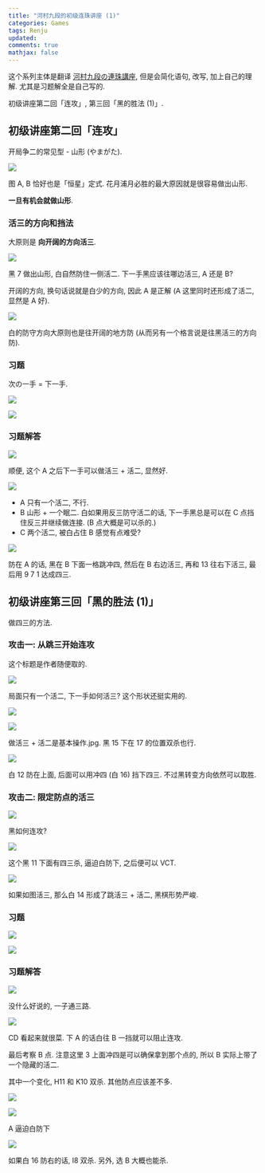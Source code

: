 ```yaml
---
title: "河村九段的初级连珠讲座 (1)"
categories: Games
tags: Renju
updated:
comments: true
mathjax: false
---
```


这个系列主体是翻译 [河村九段の連珠講座](http://www.kyogo.org/contents/kouza.html), 但是会简化语句, 改写, 加上自己的理解. 尤其是习题解全是自己写的.

初级讲座第二回「连攻」, 第三回「黑的胜法 (1)」.

<!-- more -->

## 初级讲座第二回「连攻」

开局争二的常见型 - 山形 (やまがた).

![](https://shiina18.github.io/assets/posts/images/20201025110118061_1752.png)

图 A, B 恰好也是「恒星」定式. 花月浦月必胜的最大原因就是很容易做出山形.

**一旦有机会就做山形**.

### 活三的方向和挡法

大原则是 **向开阔的方向活三**. 

![](https://shiina18.github.io/assets/posts/images/20201025110717440_11965.png)

黑 7 做出山形, 白自然防住一侧活二. 下一手黑应该往哪边活三, A 还是 B?

开阔的方向, 换句话说就是白少的方向, 因此 A 是正解 (A 这里同时还形成了活二, 显然是 A 好).

![](https://shiina18.github.io/assets/posts/images/20201025111044976_27380.png)

白的防守方向大原则也是往开阔的地方防 (从而另有一个格言说是往黑活三的方向防).

### 习题

次の一手 = 下一手.

![](https://shiina18.github.io/assets/posts/images/20201025111310119_15627.png)

![](https://shiina18.github.io/assets/posts/images/20201025111323576_2876.png)

### 习题解答

![](https://shiina18.github.io/assets/posts/images/20201025111642610_27721.png)

顺便, 这个 A 之后下一手可以做活三 + 活二, 显然好.

![](https://shiina18.github.io/assets/posts/images/20201025111653579_27200.png)

- A 只有一个活二, 不行. 
- B 山形 + 一个眠二. 白如果用反三防守活二的话, 下一手黑总是可以在 C 点挡住反三并继续做连接. (B 点大概是可以杀的.)
- C 两个活二, 被白占住 B 感觉有点难受?

![](https://shiina18.github.io/assets/posts/images/20201025111608957_29622.png)

防在 A 的话, 黑在 B 下面一格跳冲四, 然后在 B 右边活三, 再和 13 往右下活三, 最后用 9 7 1 达成四三.

## 初级讲座第三回「黑的胜法 (1)」

做四三的方法.

### 攻击一: 从跳三开始连攻

这个标题是作者随便取的.

![](https://shiina18.github.io/assets/posts/images/20201025115031809_25323.png)

局面只有一个活二, 下一手如何活三? 这个形状还挺实用的.

![](https://shiina18.github.io/assets/posts/images/20201025115100982_27824.png)

![](https://shiina18.github.io/assets/posts/images/20201025115113865_5223.png)

做活三 + 活二是基本操作.jpg. 黑 15 下在 17 的位置双杀也行.

![](https://shiina18.github.io/assets/posts/images/20201025115541733_18785.png)

白 12 防在上面, 后面可以用冲四 (白 16) 挡下四三. 不过黑转变方向依然可以取胜.

### 攻击二: 限定防点的活三

![](https://shiina18.github.io/assets/posts/images/20201025115859506_29824.png)

黑如何连攻?

![](https://shiina18.github.io/assets/posts/images/20201025120114475_27053.png)

这个黑 11 下面有四三杀, 逼迫白防下, 之后便可以 VCT.

![](https://shiina18.github.io/assets/posts/images/20201025120228088_26750.png)

如果如图活三, 那么白 14 形成了跳活三 + 活二, 黑棋形势严峻.

### 习题

![](https://shiina18.github.io/assets/posts/images/20201025120734149_25365.png)

![](https://shiina18.github.io/assets/posts/images/20201025120744428_3317.png)

### 习题解答

![](https://shiina18.github.io/assets/posts/images/20201025130851798_12905.png)

没什么好说的, 一子通三路.

![](https://shiina18.github.io/assets/posts/images/20201025130922714_1947.png)

CD 看起来就很菜. 下 A 的话白往 B 一挡就可以阻止连攻.

最后考察 B 点. 注意这里 3 上面冲四是可以确保拿到那个点的, 所以 B 实际上带了一个隐藏的活二.

其中一个变化, H11 和 K10 双杀. 其他防点应该差不多.

![](https://shiina18.github.io/assets/posts/images/20201026215245503_3477.png)

![](https://shiina18.github.io/assets/posts/images/20201025133409240_22600.png)

A 逼迫白防下

![](https://shiina18.github.io/assets/posts/images/20201026215924852_29849.png)

如果白 16 防右的话, I8 双杀. 另外, 选 B 大概也能杀.